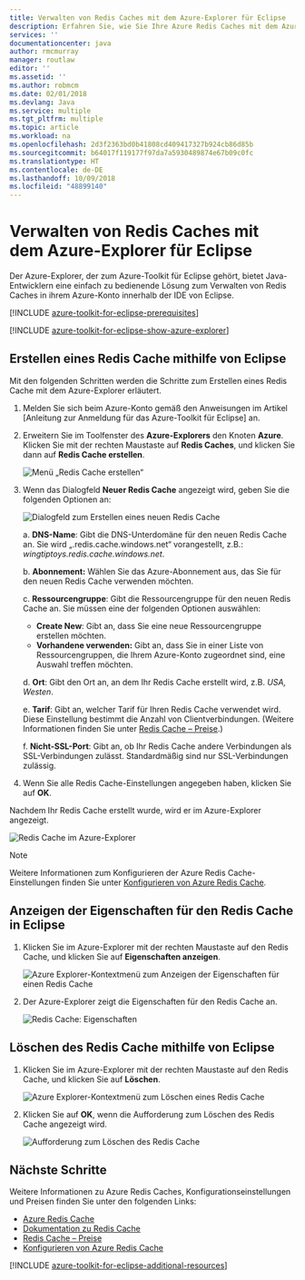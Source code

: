 ```yaml
---
title: Verwalten von Redis Caches mit dem Azure-Explorer für Eclipse
description: Erfahren Sie, wie Sie Ihre Azure Redis Caches mit dem Azure-Explorer für Eclipse verwalten.
services: ''
documentationcenter: java
author: rmcmurray
manager: routlaw
editor: ''
ms.assetid: ''
ms.author: robmcm
ms.date: 02/01/2018
ms.devlang: Java
ms.service: multiple
ms.tgt_pltfrm: multiple
ms.topic: article
ms.workload: na
ms.openlocfilehash: 2d3f2363bd0b41808cd409417327b924cb86d85b
ms.sourcegitcommit: b64017f119177f97da7a5930489874e67b09c0fc
ms.translationtype: HT
ms.contentlocale: de-DE
ms.lasthandoff: 10/09/2018
ms.locfileid: "48899140"
---
```

# <a name="managing-redis-caches-using-the-azure-explorer-for-eclipse"></a>Verwalten von Redis Caches mit dem Azure-Explorer für Eclipse

Der Azure-Explorer, der zum Azure-Toolkit für Eclipse gehört, bietet Java-Entwicklern eine einfach zu bedienende Lösung zum Verwalten von Redis Caches in ihrem Azure-Konto innerhalb der IDE von Eclipse.

[!INCLUDE [azure-toolkit-for-eclipse-prerequisites](../includes/azure-toolkit-for-eclipse-prerequisites.md)]

[!INCLUDE [azure-toolkit-for-eclipse-show-azure-explorer](../includes/azure-toolkit-for-eclipse-show-azure-explorer.md)]

## <a name="create-a-redis-cache-by-using-eclipse"></a>Erstellen eines Redis Cache mithilfe von Eclipse

Mit den folgenden Schritten werden die Schritte zum Erstellen eines Redis Cache mit dem Azure-Explorer erläutert.

1. Melden Sie sich beim Azure-Konto gemäß den Anweisungen im Artikel [Anleitung zur Anmeldung für das Azure-Toolkit für Eclipse] an.

1. Erweitern Sie im Toolfenster des **Azure-Explorers** den Knoten **Azure**. Klicken Sie mit der rechten Maustaste auf **Redis Caches**, und klicken Sie dann auf **Redis Cache erstellen**.

   ![Menü „Redis Cache erstellen“][CR01]

1. Wenn das Dialogfeld **Neuer Redis Cache** angezeigt wird, geben Sie die folgenden Optionen an:

   ![Dialogfeld zum Erstellen eines neuen Redis Cache][CR02]

   a. **DNS-Name**: Gibt die DNS-Unterdomäne für den neuen Redis Cache an. Sie wird „.redis.cache.windows.net“ vorangestellt, z.B.: *wingtiptoys.redis.cache.windows.net*.

   b. **Abonnement:** Wählen Sie das Azure-Abonnement aus, das Sie für den neuen Redis Cache verwenden möchten.

   c. **Ressourcengruppe**: Gibt die Ressourcengruppe für den neuen Redis Cache an. Sie müssen eine der folgenden Optionen auswählen:
      * **Create New**: Gibt an, dass Sie eine neue Ressourcengruppe erstellen möchten.
      * **Vorhandene verwenden:** Gibt an, dass Sie in einer Liste von Ressourcengruppen, die Ihrem Azure-Konto zugeordnet sind, eine Auswahl treffen möchten.

   d. **Ort**: Gibt den Ort an, an dem Ihr Redis Cache erstellt wird, z.B. *USA, Westen*.

   e. **Tarif**: Gibt an, welcher Tarif für Ihren Redis Cache verwendet wird. Diese Einstellung bestimmt die Anzahl von Clientverbindungen. (Weitere Informationen finden Sie unter [Redis Cache – Preise].)

   f. **Nicht-SSL-Port**: Gibt an, ob Ihr Redis Cache andere Verbindungen als SSL-Verbindungen zulässt. Standardmäßig sind nur SSL-Verbindungen zulässig.

1. Wenn Sie alle Redis Cache-Einstellungen angegeben haben, klicken Sie auf **OK**.

Nachdem Ihr Redis Cache erstellt wurde, wird er im Azure-Explorer angezeigt.

   ![Redis Cache im Azure-Explorer][CR03]

> [!NOTE]
>
> Weitere Informationen zum Konfigurieren der Azure Redis Cache-Einstellungen finden Sie unter [Konfigurieren von Azure Redis Cache].
>

## <a name="display-the-properties-for-your-redis-cache-in-eclipse"></a>Anzeigen der Eigenschaften für den Redis Cache in Eclipse

1. Klicken Sie im Azure-Explorer mit der rechten Maustaste auf den Redis Cache, und klicken Sie auf **Eigenschaften anzeigen**.

   ![Azure Explorer-Kontextmenü zum Anzeigen der Eigenschaften für einen Redis Cache][SP01]

1. Der Azure-Explorer zeigt die Eigenschaften für den Redis Cache an.

   ![Redis Cache: Eigenschaften][SP02]

## <a name="delete-your-redis-cache-by-using-eclipse"></a>Löschen des Redis Cache mithilfe von Eclipse

1. Klicken Sie im Azure-Explorer mit der rechten Maustaste auf den Redis Cache, und klicken Sie auf **Löschen**.

   ![Azure Explorer-Kontextmenü zum Löschen eines Redis Cache][DE01]

1. Klicken Sie auf **OK**, wenn die Aufforderung zum Löschen des Redis Cache angezeigt wird.

   ![Aufforderung zum Löschen des Redis Cache][DE02]

## <a name="next-steps"></a>Nächste Schritte

Weitere Informationen zu Azure Redis Caches, Konfigurationseinstellungen und Preisen finden Sie unter den folgenden Links:

* [Azure Redis Cache]
* [Dokumentation zu Redis Cache]
* [Redis Cache – Preise]
* [Konfigurieren von Azure Redis Cache]

[!INCLUDE [azure-toolkit-for-eclipse-additional-resources](../includes/azure-toolkit-for-eclipse-additional-resources.md)]

<!-- URL List -->

[Redis Cache – Preise]: https://azure.microsoft.com/pricing/details/cache/
[Azure Redis Cache]: https://azure.microsoft.com/services/cache/
[Dokumentation zu Redis Cache]: /azure/redis-cache/
[Konfigurieren von Azure Redis Cache]: /azure/redis-cache/cache-configure

<!-- IMG List -->

[CR01]: media/azure-toolkit-for-eclipse-managing-redis-caches-using-azure-explorer/CR01.png
[CR02]: media/azure-toolkit-for-eclipse-managing-redis-caches-using-azure-explorer/CR02.png
[CR03]: media/azure-toolkit-for-eclipse-managing-redis-caches-using-azure-explorer/CR03.png

[SP01]: media/azure-toolkit-for-eclipse-managing-redis-caches-using-azure-explorer/SP01.png
[SP02]: media/azure-toolkit-for-eclipse-managing-redis-caches-using-azure-explorer/SP02.png

[DE01]: media/azure-toolkit-for-eclipse-managing-redis-caches-using-azure-explorer/DE01.png
[DE02]: media/azure-toolkit-for-eclipse-managing-redis-caches-using-azure-explorer/DE02.png
